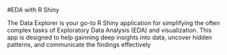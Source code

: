 #EDA with R Shiny

The Data Explorer is your go-to R Shiny application for simplifying the often complex tasks 
of Exploratory Data Analysis (EDA) and visualization. This app is designed to help gainning 
deep insights into data, uncover hidden patterns, and communicate the findings effectively
